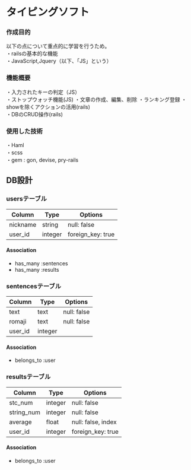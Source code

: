# タイピングソフト
### 作成目的
以下の点について重点的に学習を行うため。  
・railsの基本的な機能  
・JavaScript,Jquery（以下、「JS」という）
### 機能概要
・入力されたキーの判定（JS）  
・ストップウォッチ機能(JS)
・文章の作成、編集、削除
・ランキング登録
・showを除くアクションの活用(rails)  
・DBのCRUD操作(rails)  
### 使用した技術
・Haml  
・scss  
・gem : gon, devise, pry-rails

## DB設計
### usersテーブル
|Column|Type|Options|
|------|----|-------|
|nickname|string|null: false|
|user_id|integer|foreign_key: true|
#### Association
- has_many :sentences
- has_many :results

### sentencesテーブル
|Column|Type|Options|
|------|----|-------|
|text|text|null: false|
|romaji|text|null: false|
|user_id|integer||
#### Association
- belongs_to :user

### resultsテーブル
|Column|Type|Options|
|------|----|-------|
|stc_num|integer|null: false|
|string_num|integer|null: false|
|average|float|null: false, index|
|user_id|integer|foreign_key: true|
#### Association
- belongs_to :user
